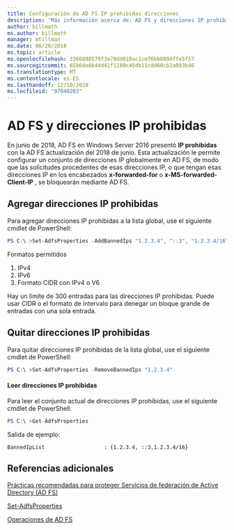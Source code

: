 ```yaml
---
title: Configuración de AD FS IP prohibidas direcciones
description: 'Más información acerca de: AD FS y direcciones IP prohibidas'
author: billmath
ms.author: billmath
manager: mtillman
ms.date: 06/28/2018
ms.topic: article
ms.openlocfilehash: 3366088579f3a78dd818ac1cef6bb8894ffe5f57
ms.sourcegitcommit: 65b6de6b44d41f1180c45db11cdd60cb2a093b46
ms.translationtype: MT
ms.contentlocale: es-ES
ms.lasthandoff: 12/10/2020
ms.locfileid: "97040203"
---
```

# <a name="ad-fs-and-banned-ip-addresses"></a>AD FS y direcciones IP prohibidas


En junio de 2018, AD FS en Windows Server 2016 presentó **IP prohibidas** con la AD FS actualización del 2018 de junio.  Esta actualización le permite configurar un conjunto de direcciones IP globalmente en AD FS, de modo que las solicitudes procedentes de esas direcciones IP, o que tengan esas direcciones IP en los encabezados **x-forwarded-for** o **x-MS-forwarded-Client-IP** , se bloquearán mediante AD FS.

## <a name="adding-banned-ips"></a>Agregar direcciones IP prohibidas
Para agregar direcciones IP prohibidas a la lista global, use el siguiente cmdlet de PowerShell:

``` powershell
PS C:\ >Set-AdfsProperties -AddBannedIps "1.2.3.4", "::3", "1.2.3.4/16"
```

Formatos permitidos

1.  IPv4
2.  IPv6
3.  Formato CIDR con IPv4 o V6

Hay un límite de 300 entradas para las direcciones IP prohibidas. Puede usar CIDR o el formato de intervalo para denegar un bloque grande de entradas con una sola entrada.

## <a name="removing-banned-ips"></a>Quitar direcciones IP prohibidas
Para quitar direcciones IP prohibidas de la lista global, use el siguiente cmdlet de PowerShell:

``` powershell
PS C:\ >Set-AdfsProperties -RemoveBannedIps "1.2.3.4"
```

#### <a name="read-banned-ips"></a>Leer direcciones IP prohibidas
Para leer el conjunto actual de direcciones IP prohibidas, use el siguiente cmdlet de PowerShell:

``` powershell
PS C:\ >Get-AdfsProperties
```

Salida de ejemplo:

```
BannedIpList                   : {1.2.3.4, ::3,1.2.3.4/16}
```



## <a name="additional-references"></a>Referencias adicionales
[Prácticas recomendadas para proteger Servicios de federación de Active Directory (AD FS)](../../ad-fs/deployment/best-practices-securing-ad-fs.md)

[Set-AdfsProperties](/powershell/module/adfs/set-adfsproperties)

[Operaciones de AD FS](../ad-fs-operations.md)
